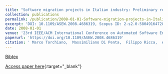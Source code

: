 ```yaml
---
title: "Software migration projects in Italian industry: Preliminary results from a state of the practice survey"
collection: publications
permalink: /publication/2008-01-01-Software-migration-projects-in-Italian-industry-Preliminary-results-from-a-state-of-the-practice-survey
excerpt: 'DOI: 10.1109/ASEW.2008.4686319, Scopus ID: 2-s2.0-58049164728, Cited by: 7'
date: 2008-01-01
venue: '23rd IEEE/ACM International Conference on Automated Software Engineering - Workshop Proceedings (ASE Workshops 2008), 15-16 September 2008, L&apos;Aquila, Italy'
paperurl: 'https://doi.org/10.1109/ASEW.2008.4686319'
citation: ' Marco Torchiano,  Massimiliano Di Penta,  Filippo Ricca,  Andrea De Lucia,  Filippo Lanubile, &quot;Software migration projects in Italian industry: Preliminary results from a state of the practice survey.&quot; 23rd IEEE/ACM International Conference on Automated Software Engineering - Workshop Proceedings (ASE Workshops 2008), 15-16 September 2008, L&amp;apos;Aquila, Italy, 2008.'
---
```

[Bibtex](https://dblp.org/rec/bib/conf/kbse/TorchianoPRLL08)

[Access paper here](https://doi.org/10.1109/ASEW.2008.4686319){:target="_blank"}
